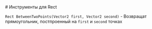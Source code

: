﻿﻿# Инструменты для Rect

`Rect BetweenTwoPoints(Vector2 first, Vector2 second)` - Возвращат прямоугольник, постпроенный на `first` и `second` точках